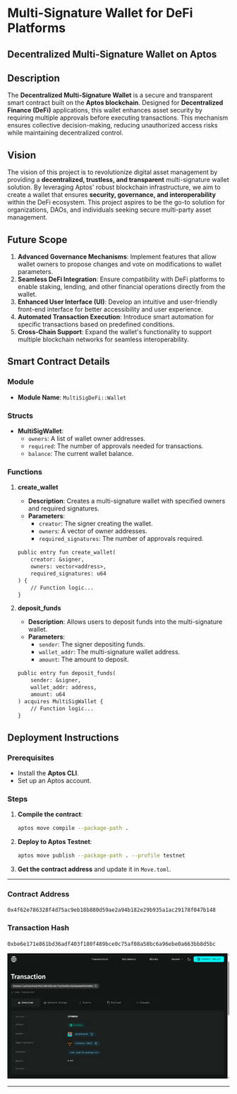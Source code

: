 # Multi-Signature Wallet for DeFi Platforms

## Decentralized Multi-Signature Wallet on Aptos

## Description
The **Decentralized Multi-Signature Wallet** is a secure and transparent smart contract built on the **Aptos blockchain**. Designed for **Decentralized Finance (DeFi)** applications, this wallet enhances asset security by requiring multiple approvals before executing transactions. This mechanism ensures collective decision-making, reducing unauthorized access risks while maintaining decentralized control.

## Vision
The vision of this project is to revolutionize digital asset management by providing a **decentralized, trustless, and transparent** multi-signature wallet solution. By leveraging Aptos' robust blockchain infrastructure, we aim to create a wallet that ensures **security, governance, and interoperability** within the DeFi ecosystem. This project aspires to be the go-to solution for organizations, DAOs, and individuals seeking secure multi-party asset management.

## Future Scope
1. **Advanced Governance Mechanisms**: Implement features that allow wallet owners to propose changes and vote on modifications to wallet parameters.
2. **Seamless DeFi Integration**: Ensure compatibility with DeFi platforms to enable staking, lending, and other financial operations directly from the wallet.
3. **Enhanced User Interface (UI)**: Develop an intuitive and user-friendly front-end interface for better accessibility and user experience.
4. **Automated Transaction Execution**: Introduce smart automation for specific transactions based on predefined conditions.
5. **Cross-Chain Support**: Expand the wallet's functionality to support multiple blockchain networks for seamless interoperability.

## Smart Contract Details

### Module
- **Module Name**: `MultiSigDeFi::Wallet`

### Structs
- **MultiSigWallet**:
  - `owners`: A list of wallet owner addresses.
  - `required`: The number of approvals needed for transactions.
  - `balance`: The current wallet balance.

### Functions
1. **create_wallet**
   - **Description**: Creates a multi-signature wallet with specified owners and required signatures.
   - **Parameters**:
     - `creator`: The signer creating the wallet.
     - `owners`: A vector of owner addresses.
     - `required_signatures`: The number of approvals required.
   
   ```move
   public entry fun create_wallet(
       creator: &signer,
       owners: vector<address>,
       required_signatures: u64
   ) {
       // Function logic...
   }
   ```

2. **deposit_funds**
   - **Description**: Allows users to deposit funds into the multi-signature wallet.
   - **Parameters**:
     - `sender`: The signer depositing funds.
     - `wallet_addr`: The multi-signature wallet address.
     - `amount`: The amount to deposit.
   
   ```move
   public entry fun deposit_funds(
       sender: &signer,
       wallet_addr: address,
       amount: u64
   ) acquires MultiSigWallet {
       // Function logic...
   }
   ```

## Deployment Instructions
### Prerequisites
- Install the **Aptos CLI**.
- Set up an Aptos account.

### Steps
1. **Compile the contract**:
   ```sh
   aptos move compile --package-path .
   ```
2. **Deploy to Aptos Testnet**:
   ```sh
   aptos move publish --package-path . --profile testnet
   ```
3. **Get the contract address** and update it in `Move.toml`.
---
### Contract Address
`0x4f62e786328f4d75ac9eb18b880d59ae2a94b182e29b935a1ac29178f047b148`

### Transaction Hash
`0xbe6e171e861bd36adf403f180f489bce0c75af08a58bc6a96ebe0a663bb8d5bc`

![alt text](image.png)

---